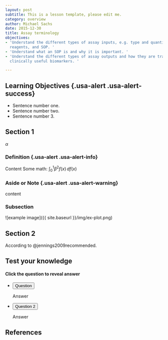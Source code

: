 ```yaml
---
layout: post
subtitle: This is a lesson template, please edit me.
category: overview
author: Michael Sachs
date: 2015-12-30
title: Assay terminology
objectives:
- 'Understand the different types of assay inputs, e.g. type and quantity of specimens,
  reagents, and SOP. '
- 'Understand what an SOP is and why it is important. '
- 'Understand the different types of assay outputs and how they are translated into
  clinically useful biomarkers. '

---
```


## Learning Objectives {.usa-alert .usa-alert-success}
- Sentence number one.
- Sentence number two.
- Sentence number 3.


## Section 1

$\alpha$

### Definition {.usa-alert .usa-alert-info}
Content
Some math:  $\int_0^1 \beta^2 f(x) \, df(x)$



### Aside or Note {.usa-alert .usa-alert-warning}
 content


### Subsection

![example image]({{ site.baseurl }}/img/ex-plot.png)

## Section 2

According to @jennings2009recommended.


## Test your knowledge

#### Click the question to reveal answer

<div class="usa-accordion-bordered">
<ul class="usa-unstyled-list">
<li>
<button class="usa-button-unstyled" aria-expanded="false" aria-controls="collapsible-0">
Question
</button>
<div id="collapsible-0" aria-hidden="true" class="usa-accordion-content">
<p>
Answer
</p>
</div>
</li>
<li>
<button class="usa-button-unstyled" aria-expanded="false" aria-controls="collapsible-1">
Question 2
</button>
<div id="collapsible-1" aria-hidden="true" class="usa-accordion-content">
<p>
Answer
</p>
</div>
</li>
</ul>
</div>


## References